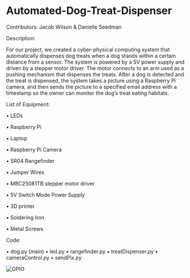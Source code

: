 # Automated-Dog-Treat-Dispenser

Contributors: Jacob Wilson & Danielle Seedman

Description:

For our project, we created a cyber-physical computing system that automatically dispenses dog treats when a dog stands within
a certain distance from a sensor. The system is powered by a 5V power supply and driven by a stepper motor driver. The motor 
connects to an arm used as a pushing mechanism that dispenses the treats. After a dog is detected and the treat is dispensed, 
the system takes a picture using a Raspberry Pi camera, and then sends the picture to a specified email address with a 
timestamp so the owner can monitor the dog’s treat eating habitats.

List of Equipment:

•	LEDs

•	Raspberry Pi

•	Laptop

•	Raspberry Pi Camera 

•	SR04 Rangefinder 

•	Jumper Wires

•	MBC25081TB stepper motor driver

•	5V Switch Mode Power Supply

•	3D printer

•	Soldering Iron

•	Metal Screws

Code:

•	dog.py (main)
•	led.py
•	rangefinder.py
•	treatDispenser.py
•	cameraControl.py
•	sendPix.py

![GPIO](https://user-images.githubusercontent.com/44330919/63144065-d3cea880-bfb6-11e9-9402-32bd0312e217.png)
